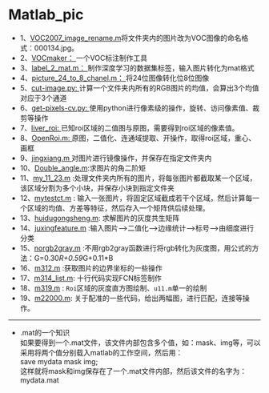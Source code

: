 # Matlab_pic

* 1、[VOC2007_image_rename.m](https://github.com/decouples/Matlab_pic/blob/master/VOC2007_image_rename.m： )将文件夹内的图片改为VOC图像的命名格式：000134.jpg。
* 2、[VOCmaker： ](https://github.com/whlook/VOCMaker)一个VOC标注制作工具
* 3、[label_2_mat.m： ](https://github.com/decouples/Matlab/blob/master/label_2_mat.m)制作深度学习的数据集标签，输入图片转化为mat格式
* 4、[picture_24_to_8_chanel.m： ](https://github.com/decouples/Matlab/blob/master/picture_24_to_8_chanel.m)将24位图像转化位8位图像
* 5、[cut-image.py: ]()计算一个文件夹内所有的RGB图片的均值，会算出3个均值对应于3个通道
* 6、[get-pixels-cv.py: ]()使用python进行像素级的操作，旋转、访问像素值、裁剪等操作
* 7、[liver_roi: ]() 已知roi区域的二值图与原图，需要得到roi区域的像素值。
* 8、[OpenRoi.m: ]() 原图，二值化、连通域提取、开操作，取得roi区域，重心、画框
* 9、[jingxiang.m ]()对图片进行镜像操作，并保存在指定文件夹内
* 10、[Double_angle.m]():求图片的角二阶矩
* 11、[my_11_23.m]() :处理文件夹内所有的图片，将每张图片都截取某一个区域，该区域分割为多个小块，并保存小块到指定文件夹
* 12、[mytestct.m]() : 输入一张图片，将固定区域截成若干个区域，然后计算每一个区域的均值、方差等特征，然后存入一个矩阵供后续处理。
* 13、[huidugongsheng.m](): 求解图片的灰度共生矩阵
* 14、[juxingfeature.m]() :输入图片-->二值化-->边缘统计-->标号-->由细度进行分类
* 15、[norgb2gray.m]() :不用rgb2gray函数进行将rgb转化为灰度图，用公式的方法：G=0.30*R+0.59*G+0.11*B
* 16、[m312.m]() :获取图片的边界坐标的一些操作
* 17、[m314_list.m](): 十行代码实现FCN标签制作
* 18、[m319.m]() : `Roi`区域的灰度直方图绘制、`u11.m`单一的绘制
* 19、[m22000.m](): 关于配准的一些代码，给出两幅图，进行匹配，连接等操作。
----
* .mat的一个知识   
   如果要得到一个.mat文件，该文件内部包含多个值，如：mask、img等，可以采用将两个值分别载入matlab的工作空间，然后用：   
   save mydata mask img;   
   这样就将mask和img保存在了一个.mat文件内部，然后该文件的名字为：mydata.mat   
